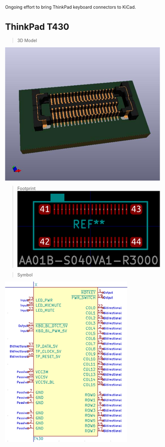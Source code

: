 Ongoing effort to bring ThinkPad keyboard connectors to KiCad.

# ThinkPad T430

> 3D Model

![](docs/t430-3d-model.jpg)

> Footprint
![](docs/t430-footprint.png)

> Symbol

![](docs/t430-symbol.png)